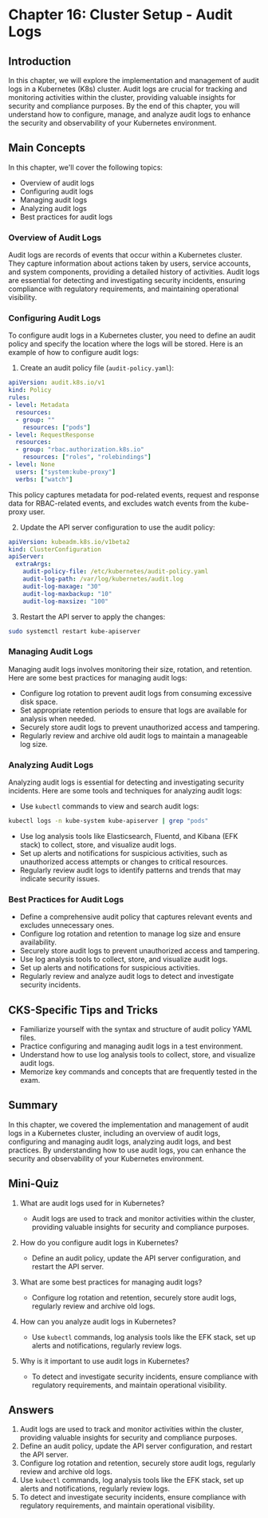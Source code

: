 # Chapter 16: Cluster Setup - Audit Logs

## Introduction

In this chapter, we will explore the implementation and management of audit logs in a Kubernetes (K8s) cluster. Audit logs are crucial for tracking and monitoring activities within the cluster, providing valuable insights for security and compliance purposes. By the end of this chapter, you will understand how to configure, manage, and analyze audit logs to enhance the security and observability of your Kubernetes environment.

## Main Concepts

In this chapter, we'll cover the following topics:
- Overview of audit logs
- Configuring audit logs
- Managing audit logs
- Analyzing audit logs
- Best practices for audit logs

### Overview of Audit Logs

Audit logs are records of events that occur within a Kubernetes cluster. They capture information about actions taken by users, service accounts, and system components, providing a detailed history of activities. Audit logs are essential for detecting and investigating security incidents, ensuring compliance with regulatory requirements, and maintaining operational visibility.

### Configuring Audit Logs

To configure audit logs in a Kubernetes cluster, you need to define an audit policy and specify the location where the logs will be stored. Here is an example of how to configure audit logs:

1. Create an audit policy file (`audit-policy.yaml`):

```yaml
apiVersion: audit.k8s.io/v1
kind: Policy
rules:
- level: Metadata
  resources:
  - group: ""
    resources: ["pods"]
- level: RequestResponse
  resources:
  - group: "rbac.authorization.k8s.io"
    resources: ["roles", "rolebindings"]
- level: None
  users: ["system:kube-proxy"]
  verbs: ["watch"]
```

This policy captures metadata for pod-related events, request and response data for RBAC-related events, and excludes watch events from the kube-proxy user.

2. Update the API server configuration to use the audit policy:

```yaml
apiVersion: kubeadm.k8s.io/v1beta2
kind: ClusterConfiguration
apiServer:
  extraArgs:
    audit-policy-file: /etc/kubernetes/audit-policy.yaml
    audit-log-path: /var/log/kubernetes/audit.log
    audit-log-maxage: "30"
    audit-log-maxbackup: "10"
    audit-log-maxsize: "100"
```

3. Restart the API server to apply the changes:

```sh
sudo systemctl restart kube-apiserver
```

### Managing Audit Logs

Managing audit logs involves monitoring their size, rotation, and retention. Here are some best practices for managing audit logs:

- Configure log rotation to prevent audit logs from consuming excessive disk space.
- Set appropriate retention periods to ensure that logs are available for analysis when needed.
- Securely store audit logs to prevent unauthorized access and tampering.
- Regularly review and archive old audit logs to maintain a manageable log size.

### Analyzing Audit Logs

Analyzing audit logs is essential for detecting and investigating security incidents. Here are some tools and techniques for analyzing audit logs:

- Use `kubectl` commands to view and search audit logs:

```sh
kubectl logs -n kube-system kube-apiserver | grep "pods"
```

- Use log analysis tools like Elasticsearch, Fluentd, and Kibana (EFK stack) to collect, store, and visualize audit logs.
- Set up alerts and notifications for suspicious activities, such as unauthorized access attempts or changes to critical resources.
- Regularly review audit logs to identify patterns and trends that may indicate security issues.

### Best Practices for Audit Logs

- Define a comprehensive audit policy that captures relevant events and excludes unnecessary ones.
- Configure log rotation and retention to manage log size and ensure availability.
- Securely store audit logs to prevent unauthorized access and tampering.
- Use log analysis tools to collect, store, and visualize audit logs.
- Set up alerts and notifications for suspicious activities.
- Regularly review and analyze audit logs to detect and investigate security incidents.

## CKS-Specific Tips and Tricks

- Familiarize yourself with the syntax and structure of audit policy YAML files.
- Practice configuring and managing audit logs in a test environment.
- Understand how to use log analysis tools to collect, store, and visualize audit logs.
- Memorize key commands and concepts that are frequently tested in the exam.

## Summary

In this chapter, we covered the implementation and management of audit logs in a Kubernetes cluster, including an overview of audit logs, configuring and managing audit logs, analyzing audit logs, and best practices. By understanding how to use audit logs, you can enhance the security and observability of your Kubernetes environment.

## Mini-Quiz

1. What are audit logs used for in Kubernetes?
   - Audit logs are used to track and monitor activities within the cluster, providing valuable insights for security and compliance purposes.

2. How do you configure audit logs in Kubernetes?
   - Define an audit policy, update the API server configuration, and restart the API server.

3. What are some best practices for managing audit logs?
   - Configure log rotation and retention, securely store audit logs, regularly review and archive old logs.

4. How can you analyze audit logs in Kubernetes?
   - Use `kubectl` commands, log analysis tools like the EFK stack, set up alerts and notifications, regularly review logs.

5. Why is it important to use audit logs in Kubernetes?
   - To detect and investigate security incidents, ensure compliance with regulatory requirements, and maintain operational visibility.

## Answers

1. Audit logs are used to track and monitor activities within the cluster, providing valuable insights for security and compliance purposes.
2. Define an audit policy, update the API server configuration, and restart the API server.
3. Configure log rotation and retention, securely store audit logs, regularly review and archive old logs.
4. Use `kubectl` commands, log analysis tools like the EFK stack, set up alerts and notifications, regularly review logs.
5. To detect and investigate security incidents, ensure compliance with regulatory requirements, and maintain operational visibility.

